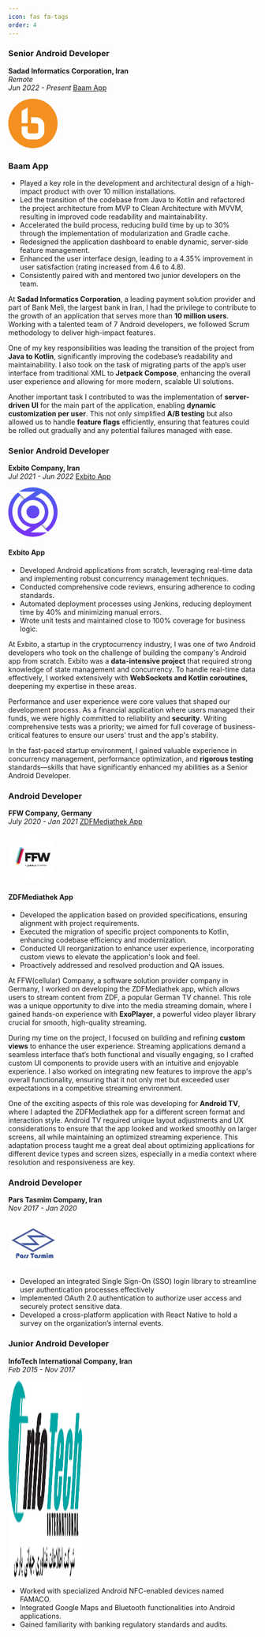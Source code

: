 ```yaml
---
icon: fas fa-tags
order: 4
---
```





### Senior Android Developer
**Sadad Informatics Corporation, Iran**  
_Remote_  
*Jun 2022 - Present*
[Baam App](https://cafebazaar.ir/app/ir.bmi.bam.nativeweb?l=en)

<div style="text-align: left;">
  <img src="assets/images/company_logo/baam_ic.png" alt="Company Logo" width="100" height="100" style="border-radius: 50%; margin-right: 10px;">
</div>

### Baam App
- Played a key role in the development and architectural design of a high-impact product with over 10 million installations.
- Led the transition of the codebase from Java to Kotlin and refactored the project architecture from MVP to Clean Architecture with MVVM, resulting in improved code readability and maintainability.
- Accelerated the build process, reducing build time by up to 30% through the implementation of modularization and Gradle cache.
- Redesigned the application dashboard to enable dynamic, server-side feature management.
- Enhanced the user interface design, leading to a 4.35% improvement in user satisfaction (rating increased from 4.6 to 4.8).
- Consistently paired with and mentored two junior developers on the team.

At **Sadad Informatics Corporation**, a leading payment solution provider and part of Bank Meli, the largest bank in Iran, I had the privilege to contribute to the growth of an application that serves more than **10 million users**. Working with a talented team of 7 Android developers, we followed Scrum methodology to deliver high-impact features.

One of my key responsibilities was leading the transition of the project from **Java to Kotlin**, significantly improving the codebase’s readability and maintainability. I also took on the task of migrating parts of the app’s user interface from traditional XML to **Jetpack Compose**, enhancing the overall user experience and allowing for more modern, scalable UI solutions.

Another important task I contributed to was the implementation of **server-driven UI** for the main part of the application, enabling **dynamic customization per user**. This not only simplified **A/B testing** but also allowed us to handle **feature flags** efficiently, ensuring that features could be rolled out gradually and any potential failures managed with ease.

### Senior Android Developer
**Exbito Company, Iran**  
*Jul 2021 - Jun 2022* [Exbito App](https://play.google.com/store/apps/details?id=com.exbito.app&hl=en&pli=1)

<div style="text-align: left;">
  <img src="assets/images/company_logo/exbito_ic.jpg" alt="Company Logo" width="100" height="100" style="border-radius: 50%; margin-right: 10px;">
</div>

#### Exbito App
- Developed Android applications from scratch, leveraging real-time data and implementing robust concurrency management techniques.
- Conducted comprehensive code reviews, ensuring adherence to coding standards.
- Automated deployment processes using Jenkins, reducing deployment time by 40% and minimizing manual errors.
- Wrote unit tests and maintained close to 100% coverage for business logic.

At Exbito, a startup in the cryptocurrency industry, I was one of two Android developers who took on the challenge of building the company's Android app from scratch. Exbito was a **data-intensive project** that required strong knowledge of state management and concurrency. To handle real-time data effectively, I worked extensively with **WebSockets and Kotlin coroutines**, deepening my expertise in these areas.

Performance and user experience were core values that shaped our development process. As a financial application where users managed their funds, we were highly committed to reliability and **security**. Writing comprehensive tests was a priority; we aimed for full coverage of business-critical features to ensure our users' trust and the app's stability.

In the fast-paced startup environment, I gained valuable experience in concurrency management, performance optimization, and **rigorous testing** standards—skills that have significantly enhanced my abilities as a Senior Android Developer.

### Android Developer
**FFW Company, Germany**  
*July 2020 - Jan 2021* [ZDFMediathek App](https://play.google.com/store/apps/details?id=com.zdf.android.mediathek&hl=en)

<div style="text-align: left;">
  <img src="assets/images/company_logo/ffw_ic.png" alt="Company Logo" width="100" height="100" style="border-radius: 50%; margin-right: 10px;">
</div>

#### ZDFMediathek App
- Developed the application based on provided specifications, ensuring alignment with project requirements.
- Executed the migration of specific project components to Kotlin, enhancing codebase efficiency and modernization.
- Conducted UI reorganization to enhance user experience, incorporating custom views to elevate the application's look and feel.
- Proactively addressed and resolved production and QA issues.

At FFW(cellular) Company, a software solution provider company in Germany, I worked on developing the ZDFMediathek app, which allows users to stream content from ZDF, a popular German TV channel. This role was a unique opportunity to dive into the media streaming domain, where I gained hands-on experience with **ExoPlayer**, a powerful video player library crucial for smooth, high-quality streaming.

During my time on the project, I focused on building and refining **custom views** to enhance the user experience. Streaming applications demand a seamless interface that’s both functional and visually engaging, so I crafted custom UI components to provide users with an intuitive and enjoyable experience. I also worked on integrating new features to improve the app's overall functionality, ensuring that it not only met but exceeded user expectations in a competitive streaming environment.

One of the exciting aspects of this role was developing for **Android TV**, where I adapted the ZDFMediathek app for a different screen format and interaction style. Android TV required unique layout adjustments and UX considerations to ensure that the app looked and worked smoothly on larger screens, all while maintaining an optimized streaming experience. This adaptation process taught me a great deal about optimizing applications for different device types and screen sizes, especially in a media context where resolution and responsiveness are key.

### Android Developer
**Pars Tasmim Company, Iran**  
*Nov 2017 - Jan 2020*

<div style="text-align: left;">
  <img src="assets/images/company_logo/parse_tasmim_ic.webp" alt="Company Logo" width="100" height="100" style="border-radius: 50%; margin-right: 10px;">
</div>

- Developed an integrated Single Sign-On (SSO) login library to streamline user authentication processes effectively
- Implemented OAuth 2.0 authentication to authorize user access and securely protect sensitive data.
- Developed a cross-platform application with React Native to hold a survey on the organization’s internal events.

### Junior Android Developer
**InfoTech International Company, Iran**  
*Feb 2015 - Nov 2017*

<div style="text-align: left;">
  <img src="assets/images/company_logo/infotech_ic.png" alt="Company Logo" width="150" height="400">
</div>

- Worked with specialized Android NFC-enabled devices named FAMACO.
- Integrated Google Maps and Bluetooth functionalities into Android applications.
- Gained familiarity with banking regulatory standards and audits.


